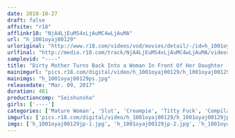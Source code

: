 ```yaml
---
date: 2018-10-27
draft: false
affsite: "r18"
afflinkr18: "NjA4LjEuMS4xLjAuMC4wLjAuMA"
url: "h_1001oyaj00129"
urloriginal: "http://www.r18.com/videos/vod/movies/detail/-/id=h_1001oyaj00129"
urlfinal: "http://media.r18.com/track/NjA4LjEuMS4xLjAuMC4wLjAuMA/videos/vod/movies/detail/-/id=h_1001oyaj00129"
samplevid: "----"
title: "Dirty Mother Turns Back Into a Woman In Front Of Her Daughter - 40 Girls 8 Hours"
mainimgurl: "pics.r18.com/digital/video/h_1001oyaj00129/h_1001oyaj00129ps.jpg"
mainimgs: "h_1001oyaj00129ps.jpg"
releasedate: "Mar. 09, 2017"
duration: 481
productioncomp: "Seishunsha"
girls: ['----']
categories: ['Mature Woman', 'Slut', 'Creampie', 'Titty Fuck', 'Compilation', 'Over 4 Hours']
imgurls: ['pics.r18.com/digital/video/h_1001oyaj00129/h_1001oyaj00129jp-1.jpg', 'pics.r18.com/digital/video/h_1001oyaj00129/h_1001oyaj00129jp-2.jpg', 'pics.r18.com/digital/video/h_1001oyaj00129/h_1001oyaj00129jp-3.jpg', 'pics.r18.com/digital/video/h_1001oyaj00129/h_1001oyaj00129jp-4.jpg', 'pics.r18.com/digital/video/h_1001oyaj00129/h_1001oyaj00129jp-5.jpg', 'pics.r18.com/digital/video/h_1001oyaj00129/h_1001oyaj00129jp-6.jpg', 'pics.r18.com/digital/video/h_1001oyaj00129/h_1001oyaj00129jp-7.jpg', 'pics.r18.com/digital/video/h_1001oyaj00129/h_1001oyaj00129jp-8.jpg', 'pics.r18.com/digital/video/h_1001oyaj00129/h_1001oyaj00129jp-9.jpg', 'pics.r18.com/digital/video/h_1001oyaj00129/h_1001oyaj00129jp-10.jpg', 'pics.r18.com/digital/video/h_1001oyaj00129/h_1001oyaj00129jp-11.jpg', 'pics.r18.com/digital/video/h_1001oyaj00129/h_1001oyaj00129jp-12.jpg', 'pics.r18.com/digital/video/h_1001oyaj00129/h_1001oyaj00129jp-13.jpg', 'pics.r18.com/digital/video/h_1001oyaj00129/h_1001oyaj00129jp-14.jpg', 'pics.r18.com/digital/video/h_1001oyaj00129/h_1001oyaj00129jp-15.jpg', 'pics.r18.com/digital/video/h_1001oyaj00129/h_1001oyaj00129jp-16.jpg', 'pics.r18.com/digital/video/h_1001oyaj00129/h_1001oyaj00129jp-17.jpg', 'pics.r18.com/digital/video/h_1001oyaj00129/h_1001oyaj00129jp-18.jpg', 'pics.r18.com/digital/video/h_1001oyaj00129/h_1001oyaj00129jp-19.jpg', 'pics.r18.com/digital/video/h_1001oyaj00129/h_1001oyaj00129jp-20.jpg']
imgs: ['h_1001oyaj00129jp-1.jpg', 'h_1001oyaj00129jp-2.jpg', 'h_1001oyaj00129jp-3.jpg', 'h_1001oyaj00129jp-4.jpg', 'h_1001oyaj00129jp-5.jpg', 'h_1001oyaj00129jp-6.jpg', 'h_1001oyaj00129jp-7.jpg', 'h_1001oyaj00129jp-8.jpg', 'h_1001oyaj00129jp-9.jpg', 'h_1001oyaj00129jp-10.jpg', 'h_1001oyaj00129jp-11.jpg', 'h_1001oyaj00129jp-12.jpg', 'h_1001oyaj00129jp-13.jpg', 'h_1001oyaj00129jp-14.jpg', 'h_1001oyaj00129jp-15.jpg', 'h_1001oyaj00129jp-16.jpg', 'h_1001oyaj00129jp-17.jpg', 'h_1001oyaj00129jp-18.jpg', 'h_1001oyaj00129jp-19.jpg', 'h_1001oyaj00129jp-20.jpg']
---
```

